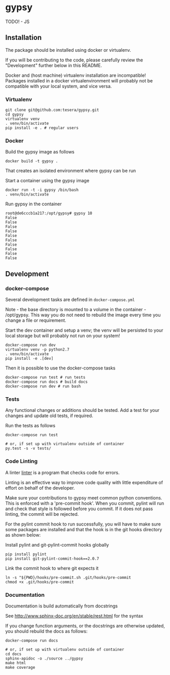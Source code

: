 # gypsy

TODO! - JS

## Installation

The package should be installed using docker or virtualenv.

If you will be contributing to the code, please carefully review the
"Development" further below in this README.

Docker and (host machine) virtualenv installation are incompatible! Packages
installed in a docker virtualenvironment will probably not be compatible with
your local system, and vice versa.

### Virtualenv
```
git clone git@github.com:tesera/gypsy.git
cd gypsy
virtualenv venv
. venv/bin/activate
pip install -e . # regular users
```

### Docker

Build the gypsy image as follows

```
docker build -t gypsy .
```

That creates an isolated environment where gypsy can be run

Start a container using the gypsy image

```
docker run -t -i gypsy /bin/bash
. venv/bin/activate
```

Run gypsy in the container

```
root@de6cccb1a217:/opt/gypsy# gypsy 10
False
False
False
False
False
False
False
False
False
False
```

## Development
### docker-compose

Several development tasks are defined in `docker-compose.yml`

Note - the base directory is mounted to a volume in the container -
/opt/gypsy. This way you do not need to rebuild the image every time you
change a file or requirement.

Start the dev container and setup a venv; the venv will be persisted to your
local storage but will probably not run on your system!

```
docker-compose run dev
virtualenv venv -p python2.7
. venv/bin/activate
pip install -e .[dev]
```

Then it is possible to use the docker-compose tasks

```
docker-compose run test # run tests
docker-compose run docs # build docs
docker-compose run dev # run bash
```

### Tests

Any functional changes or additions should be tested. Add a test for your
changes and update old tests, if required.

Run the tests as follows

```
docker-compose run test

# or, if set up with virtualenv outside of container
py.test -s -v tests/
```

### Code Linting

A linter [linter](https://en.wikipedia.org/wiki/Lint_%28software%29) is a
program that checks code for errors.

Linting is an effective way to improve code quality with little expenditure of
effort on behalf of the developer.

Make sure your contributions to gypsy meet common python conventions. This is
enforced with a 'pre-commit hook'. When you commit, pylint will run and check
that style is followed before you commit. If it does not pass linting, the
commit will be rejected.

For the pylint commit hook to run successfully, you will have to make sure some
packages are installed and that the hook is in the git hooks directory as shown
below:

Install pylint and git-pylint-commit hooks globally

    pip install pylint
    pip install git-pylint-commit-hook==2.0.7

Link the commit hook to where git expects it

    ln -s "${PWD}/hooks/pre-commit.sh .git/hooks/pre-commit
    chmod +x .git/hooks/pre-commit


### Documentation

Documentation is build automatically from docstrings

See http://www.sphinx-doc.org/en/stable/rest.html for the syntax

If you change function arguments, or the docstrings are otherwise updated, you
should rebuild the docs as follows:

```
docker-compose run docs

# or, if set up with virtualenv outside of container
cd docs
sphinx-apidoc -o ./source ../gypsy
make html
make coverage
```

